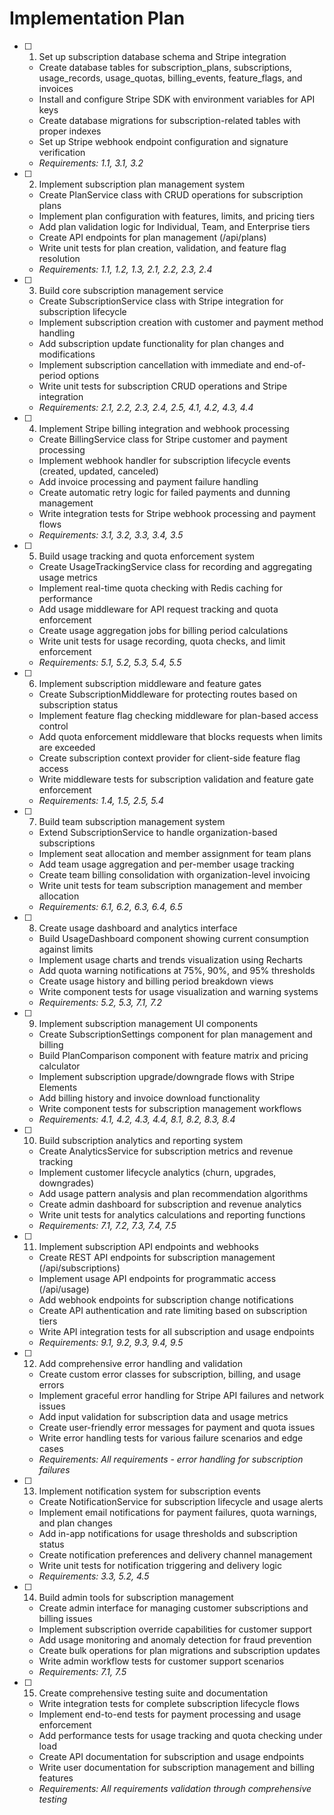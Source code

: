 # Implementation Plan

- [ ] 1. Set up subscription database schema and Stripe integration
  - Create database tables for subscription_plans, subscriptions, usage_records, usage_quotas, billing_events, feature_flags, and invoices
  - Install and configure Stripe SDK with environment variables for API keys
  - Create database migrations for subscription-related tables with proper indexes
  - Set up Stripe webhook endpoint configuration and signature verification
  - _Requirements: 1.1, 3.1, 3.2_

- [ ] 2. Implement subscription plan management system
  - Create PlanService class with CRUD operations for subscription plans
  - Implement plan configuration with features, limits, and pricing tiers
  - Add plan validation logic for Individual, Team, and Enterprise tiers
  - Create API endpoints for plan management (/api/plans)
  - Write unit tests for plan creation, validation, and feature flag resolution
  - _Requirements: 1.1, 1.2, 1.3, 2.1, 2.2, 2.3, 2.4_

- [ ] 3. Build core subscription management service
  - Create SubscriptionService class with Stripe integration for subscription lifecycle
  - Implement subscription creation with customer and payment method handling
  - Add subscription update functionality for plan changes and modifications
  - Implement subscription cancellation with immediate and end-of-period options
  - Write unit tests for subscription CRUD operations and Stripe integration
  - _Requirements: 2.1, 2.2, 2.3, 2.4, 2.5, 4.1, 4.2, 4.3, 4.4_

- [ ] 4. Implement Stripe billing integration and webhook processing
  - Create BillingService class for Stripe customer and payment processing
  - Implement webhook handler for subscription lifecycle events (created, updated, canceled)
  - Add invoice processing and payment failure handling
  - Create automatic retry logic for failed payments and dunning management
  - Write integration tests for Stripe webhook processing and payment flows
  - _Requirements: 3.1, 3.2, 3.3, 3.4, 3.5_

- [ ] 5. Build usage tracking and quota enforcement system
  - Create UsageTrackingService class for recording and aggregating usage metrics
  - Implement real-time quota checking with Redis caching for performance
  - Add usage middleware for API request tracking and quota enforcement
  - Create usage aggregation jobs for billing period calculations
  - Write unit tests for usage recording, quota checks, and limit enforcement
  - _Requirements: 5.1, 5.2, 5.3, 5.4, 5.5_

- [ ] 6. Implement subscription middleware and feature gates
  - Create SubscriptionMiddleware for protecting routes based on subscription status
  - Implement feature flag checking middleware for plan-based access control
  - Add quota enforcement middleware that blocks requests when limits are exceeded
  - Create subscription context provider for client-side feature flag access
  - Write middleware tests for subscription validation and feature gate enforcement
  - _Requirements: 1.4, 1.5, 2.5, 5.4_

- [ ] 7. Build team subscription management system
  - Extend SubscriptionService to handle organization-based subscriptions
  - Implement seat allocation and member assignment for team plans
  - Add team usage aggregation and per-member usage tracking
  - Create team billing consolidation with organization-level invoicing
  - Write unit tests for team subscription management and member allocation
  - _Requirements: 6.1, 6.2, 6.3, 6.4, 6.5_

- [ ] 8. Create usage dashboard and analytics interface
  - Build UsageDashboard component showing current consumption against limits
  - Implement usage charts and trends visualization using Recharts
  - Add quota warning notifications at 75%, 90%, and 95% thresholds
  - Create usage history and billing period breakdown views
  - Write component tests for usage visualization and warning systems
  - _Requirements: 5.2, 5.3, 7.1, 7.2_

- [ ] 9. Implement subscription management UI components
  - Create SubscriptionSettings component for plan management and billing
  - Build PlanComparison component with feature matrix and pricing calculator
  - Implement subscription upgrade/downgrade flows with Stripe Elements
  - Add billing history and invoice download functionality
  - Write component tests for subscription management workflows
  - _Requirements: 4.1, 4.2, 4.3, 4.4, 8.1, 8.2, 8.3, 8.4_

- [ ] 10. Build subscription analytics and reporting system
  - Create AnalyticsService for subscription metrics and revenue tracking
  - Implement customer lifecycle analytics (churn, upgrades, downgrades)
  - Add usage pattern analysis and plan recommendation algorithms
  - Create admin dashboard for subscription and revenue analytics
  - Write unit tests for analytics calculations and reporting functions
  - _Requirements: 7.1, 7.2, 7.3, 7.4, 7.5_

- [ ] 11. Implement subscription API endpoints and webhooks
  - Create REST API endpoints for subscription management (/api/subscriptions)
  - Implement usage API endpoints for programmatic access (/api/usage)
  - Add webhook endpoints for subscription change notifications
  - Create API authentication and rate limiting based on subscription tiers
  - Write API integration tests for all subscription and usage endpoints
  - _Requirements: 9.1, 9.2, 9.3, 9.4, 9.5_

- [ ] 12. Add comprehensive error handling and validation
  - Create custom error classes for subscription, billing, and usage errors
  - Implement graceful error handling for Stripe API failures and network issues
  - Add input validation for subscription data and usage metrics
  - Create user-friendly error messages for payment and quota issues
  - Write error handling tests for various failure scenarios and edge cases
  - _Requirements: All requirements - error handling for subscription failures_

- [ ] 13. Implement notification system for subscription events
  - Create NotificationService for subscription lifecycle and usage alerts
  - Implement email notifications for payment failures, quota warnings, and plan changes
  - Add in-app notifications for usage thresholds and subscription status
  - Create notification preferences and delivery channel management
  - Write unit tests for notification triggering and delivery logic
  - _Requirements: 3.3, 5.2, 4.5_

- [ ] 14. Build admin tools for subscription management
  - Create admin interface for managing customer subscriptions and billing issues
  - Implement subscription override capabilities for customer support
  - Add usage monitoring and anomaly detection for fraud prevention
  - Create bulk operations for plan migrations and subscription updates
  - Write admin workflow tests for customer support scenarios
  - _Requirements: 7.1, 7.5_

- [ ] 15. Create comprehensive testing suite and documentation
  - Write integration tests for complete subscription lifecycle flows
  - Implement end-to-end tests for payment processing and usage enforcement
  - Add performance tests for usage tracking and quota checking under load
  - Create API documentation for subscription and usage endpoints
  - Write user documentation for subscription management and billing features
  - _Requirements: All requirements validation through comprehensive testing_